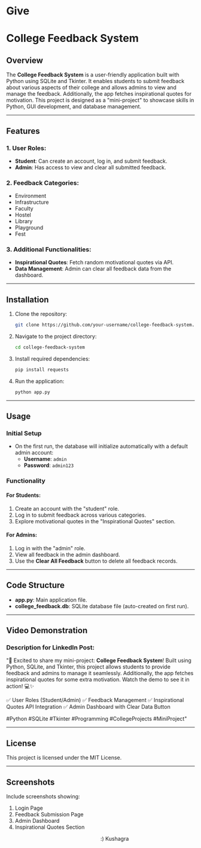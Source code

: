 # Give
# College Feedback System

## Overview

The **College Feedback System** is a user-friendly application built with Python using SQLite and Tkinter. It enables students to submit feedback about various aspects of their college and allows admins to view and manage the feedback. Additionally, the app fetches inspirational quotes for motivation. This project is designed as a "mini-project" to showcase skills in Python, GUI development, and database management.

---

## Features

### 1. User Roles:

- **Student**: Can create an account, log in, and submit feedback.
- **Admin**: Has access to view and clear all submitted feedback.

### 2. Feedback Categories:

- Environment
- Infrastructure
- Faculty
- Hostel
- Library
- Playground
- Fest

### 3. Additional Functionalities:

- **Inspirational Quotes**: Fetch random motivational quotes via API.
- **Data Management**: Admin can clear all feedback data from the dashboard.

---

## Installation

1. Clone the repository:
   ```bash
   git clone https://github.com/your-username/college-feedback-system.git
   ```
2. Navigate to the project directory:
   ```bash
   cd college-feedback-system
   ```
3. Install required dependencies:
   ```bash
   pip install requests
   ```
4. Run the application:
   ```bash
   python app.py
   ```

---

## Usage

### Initial Setup

- On the first run, the database will initialize automatically with a default admin account:
  - **Username**: `admin`
  - **Password**: `admin123`

### Functionality

#### For Students:

1. Create an account with the "student" role.
2. Log in to submit feedback across various categories.
3. Explore motivational quotes in the "Inspirational Quotes" section.

#### For Admins:

1. Log in with the "admin" role.
2. View all feedback in the admin dashboard.
3. Use the **Clear All Feedback** button to delete all feedback records.

---

## Code Structure

- **app.py**: Main application file.
- **college\_feedback.db**: SQLite database file (auto-created on first run).

---

## Video Demonstration

### Description for LinkedIn Post:

"🚀 Excited to share my mini-project: **College Feedback System**! Built using Python, SQLite, and Tkinter, this project allows students to provide feedback and admins to manage it seamlessly. Additionally, the app fetches inspirational quotes for some extra motivation. Watch the demo to see it in action! 💻✨

✅ User Roles (Student/Admin)
✅ Feedback Management
✅ Inspirational Quotes API Integration
✅ Admin Dashboard with Clear Data Button

\#Python #SQLite #Tkinter #Programming #CollegeProjects #MiniProject"

---

## License

This project is licensed under the MIT License.

---

## Screenshots

Include screenshots showing:

1. Login Page
2. Feedback Submission Page
3. Admin Dashboard
4. Inspirational Quotes Section

                                                                :) Kushagra
